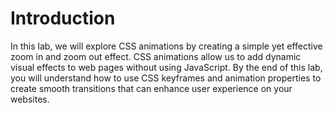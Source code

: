 # Introduction

In this lab, we will explore CSS animations by creating a simple yet effective zoom in and zoom out effect. CSS animations allow us to add dynamic visual effects to web pages without using JavaScript. By the end of this lab, you will understand how to use CSS keyframes and animation properties to create smooth transitions that can enhance user experience on your websites.
